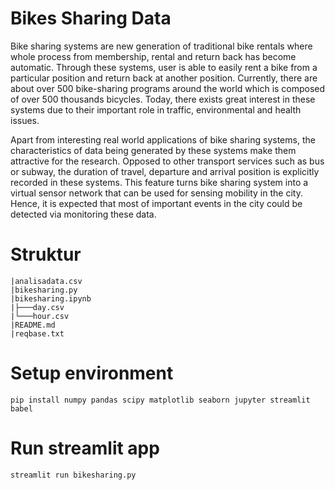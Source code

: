 # Bikes Sharing Data
Bike sharing systems are new generation of traditional bike rentals where whole process from membership, rental and return 
back has become automatic. Through these systems, user is able to easily rent a bike from a particular position and return 
back at another position. Currently, there are about over 500 bike-sharing programs around the world which is composed of 
over 500 thousands bicycles. Today, there exists great interest in these systems due to their important role in traffic, 
environmental and health issues. 

Apart from interesting real world applications of bike sharing systems, the characteristics of data being generated by
these systems make them attractive for the research. Opposed to other transport services such as bus or subway, the duration
of travel, departure and arrival position is explicitly recorded in these systems. This feature turns bike sharing system into
a virtual sensor network that can be used for sensing mobility in the city. Hence, it is expected that most of important
events in the city could be detected via monitoring these data.

# Struktur 
```
|analisadata.csv 
|bikesharing.py 
|bikesharing.ipynb
|├───day.csv  
|└───hour.csv    
|README.md  
|reqbase.txt  
```

# Setup environment
```
pip install numpy pandas scipy matplotlib seaborn jupyter streamlit babel
```

# Run streamlit app
```
streamlit run bikesharing.py
```
